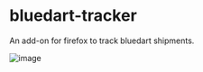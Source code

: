 # bluedart-tracker
An add-on for firefox to track bluedart shipments.

![image](https://user-images.githubusercontent.com/40193403/99907440-c8624500-2d02-11eb-8701-4eaf012698aa.png)
